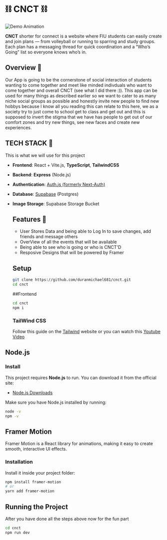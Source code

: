 # ⛓️ CNCT ⛓️

![Demo Animation](assets/linkChain.gif)

**CNCT** shorter for connect is a website where FIU students can easily create and join plans — from volleyball or running to sparring and study groups. Each plan has a messaging thread for quick coordination and a “Who’s Going” list so everyone knows who’s in.

## Overview 📝

Our App is going to be the cornerstone of social interaction of students wanting to come together and meet like minded indivduals who want to come together and overall CNCT (see what I did there :)). This app can be used for many things as described earlier so we want to cater to as many niche social groups as possible and honestly invite new people to find new hobbys because I know all you reading this can relate to this here, we as a society try to just come to school get to class and get out and this is supposed to invert the stigma that we have has people to get out of our comfort zones and try new things, see new faces and create new experiences.

## TECH STACK 🦾

This is what we will use for this project

- **Frontend**: React + Vite.js, **TypeScript**, **TailwindCSS**
- **Backend**: **Express** (Node.js)
- **Authentication**: [Auth.js (formerly Next-Auth)](https://next-auth.js.org/)
- **Database**: [Supabase](https://supabase.com/) (Postgres)
- **Image Storage**: Supabase Storage Bucket

  ## Features 📲

  - User Stores Data and being able to Log In to save changes, add friends and message others
  - OverView of all the events that will be available
  - Being able to see who is going or who is CNCT'D
  - Resposive Designs that will be powered by Framer

  ## Setup

  ```bash
  git clone https://github.com/duranmichael681/cnct.git
  cd cnct
  ```

  ##Frontend

  ```bash
  cd cnct
  npm i
  ```

  ### TailWind CSS

  Follow this guide on the [Tailwind](https://tailwindcss.com/docs/installation/using-vite) website or you can watch this [Youtube Video](https://youtu.be/sHnG8tIYMB4?si=TJn38DnurywPlN7t)

## Node.js

### Install

This project requires **Node.js** to run. You can download it from the official site:

- [Node.js Downloads](https://nodejs.org/en/download)

Make sure you have Node.js installed by running:

```bash
node -v
npm -v
```

## Framer Motion

Framer Motion is a React library for animations, making it easy to create smooth, interactive UI effects.

### Installation

Install it inside your project folder:

```bash
npm install framer-motion
# or
yarn add framer-motion
```

## Running the Project

After you have done all the steps above now for the fun part

```bash
cd cnct
npm run dev
```
